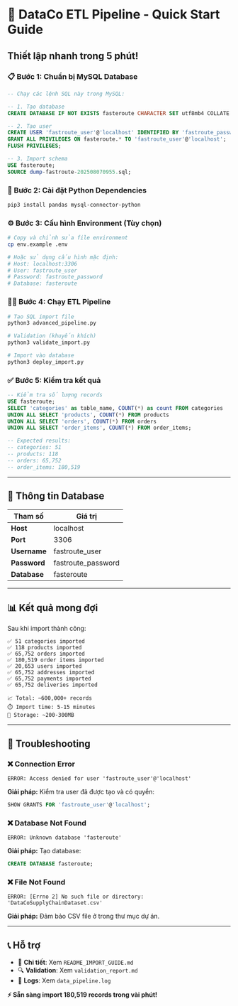 # 🚀 DataCo ETL Pipeline - Quick Start Guide

## Thiết lập nhanh trong 5 phút!

### 📋 Bước 1: Chuẩn bị MySQL Database

```sql
-- Chạy các lệnh SQL này trong MySQL:

-- 1. Tạo database
CREATE DATABASE IF NOT EXISTS fasteroute CHARACTER SET utf8mb4 COLLATE utf8mb4_unicode_ci;

-- 2. Tạo user
CREATE USER 'fastroute_user'@'localhost' IDENTIFIED BY 'fastroute_password';
GRANT ALL PRIVILEGES ON fasteroute.* TO 'fastroute_user'@'localhost';
FLUSH PRIVILEGES;

-- 3. Import schema
USE fasteroute;
SOURCE dump-fastroute-202508070955.sql;
```

### 🐍 Bước 2: Cài đặt Python Dependencies

```bash
pip3 install pandas mysql-connector-python
```

### ⚙️ Bước 3: Cấu hình Environment (Tùy chọn)

```bash
# Copy và chỉnh sửa file environment
cp env.example .env

# Hoặc sử dụng cấu hình mặc định:
# Host: localhost:3306
# User: fastroute_user  
# Password: fastroute_password
# Database: fasteroute
```

### 🏃‍♂️ Bước 4: Chạy ETL Pipeline

```bash
# Tạo SQL import file
python3 advanced_pipeline.py

# Validation (khuyến khích)
python3 validate_import.py

# Import vào database
python3 deploy_import.py
```

### ✅ Bước 5: Kiểm tra kết quả

```sql
-- Kiểm tra số lượng records
USE fasteroute;
SELECT 'categories' as table_name, COUNT(*) as count FROM categories
UNION ALL SELECT 'products', COUNT(*) FROM products  
UNION ALL SELECT 'orders', COUNT(*) FROM orders
UNION ALL SELECT 'order_items', COUNT(*) FROM order_items;

-- Expected results:
-- categories: 51
-- products: 118  
-- orders: 65,752
-- order_items: 180,519
```

---

## 🔧 Thông tin Database

| Tham số | Giá trị |
|---------|---------|
| **Host** | localhost |
| **Port** | 3306 |
| **Username** | fastroute_user |
| **Password** | fastroute_password |
| **Database** | fasteroute |

---

## 📊 Kết quả mong đợi

Sau khi import thành công:

```
✅ 51 categories imported
✅ 118 products imported  
✅ 65,752 orders imported
✅ 180,519 order items imported
✅ 20,653 users imported
✅ 65,752 addresses imported
✅ 65,752 payments imported
✅ 65,752 deliveries imported

📈 Total: ~600,000+ records
⏱️ Import time: 5-15 minutes
💾 Storage: ~200-300MB
```

---

## 🚨 Troubleshooting

### ❌ Connection Error
```
ERROR: Access denied for user 'fastroute_user'@'localhost'
```
**Giải pháp:** Kiểm tra user đã được tạo và có quyền:
```sql
SHOW GRANTS FOR 'fastroute_user'@'localhost';
```

### ❌ Database Not Found
```
ERROR: Unknown database 'fasteroute'
```
**Giải pháp:** Tạo database:
```sql
CREATE DATABASE fasteroute;
```

### ❌ File Not Found
```
ERROR: [Errno 2] No such file or directory: 'DataCoSupplyChainDataset.csv'
```
**Giải pháp:** Đảm bảo CSV file ở trong thư mục dự án.

---

## 📞 Hỗ trợ

- 📖 **Chi tiết**: Xem `README_IMPORT_GUIDE.md`
- 🔍 **Validation**: Xem `validation_report.md`  
- 🐛 **Logs**: Xem `data_pipeline.log`

**⚡ Sẵn sàng import 180,519 records trong vài phút!**








